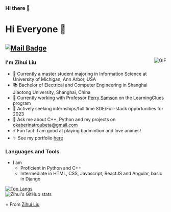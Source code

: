 ### Hi there 👋

<!--
**OkabeRintarouBeta/OkabeRintarouBeta** is a ✨ _special_ ✨ repository because its `README.md` (this file) appears on your GitHub profile.

Here are some ideas to get you started:

- 🔭 I’m currently working on ...
- 🌱 I’m currently learning ...
- 👯 I’m looking to collaborate on ...
- 🤔 I’m looking for help with ...
- 💬 Ask me about ...
- 📫 How to reach me: ...
- 😄 Pronouns: ...
- ⚡ Fun fact: ...
-->
# Hi Everyone 👋
[![Mail Badge](https://img.shields.io/badge/-okaberintaroubeta@gmail.com-c14438?style=flat-square&logo=Gmail&logoColor=white&link=mailto:okaberintaroubeta@gmail.com)](mailto:okaberintaroubete@gmail.com)
---
<img align="right" alt="GIF" src="https://raw.githubusercontent.com/haoruilee/haoruilee/master/pic/pusheencode.gif" />

### I'm Zihui Liu

- 🔭 Currently a master student majoring in Information Science at University of Michigan, Ann Arbor, USA
- 📚 Bachelor of Electrical and Computer Engineering in Shanghai Jiaotong University, Shanghai, China
- 🌱 Currently working with Professor [Perry Samson](https://clasp.engin.umich.edu/people/samson-perry) on the LearningClues program
- 💼 Actively seeking internships/full time SDE/Full-stack opportunities for 2023
- 💬 Ask me about C++, Python and my projects on okaberinatroubeta@gmail.com
- ⚡ Fun fact: I am good at playing badmintion and love animes!
- ✨ See my portfolio [here](https://okaberintaroubeta.github.io/)

### Languages and Tools
- I am
  - Proficient in Python and C++
  - Intermediate in HTML, CSS, Javascript, ReactJS and Angular, basic in Django

[![Top Langs](https://github-readme-stats.vercel.app/api/top-langs/?username=anuraghazra)](https://github.com/okaberintaroubeta/github-readme-stats)
<br>
![Zihui's GitHub stats](https://github-readme-stats.vercel.app/api?username=okaberintaroubeta&hide=contribs,prs)








⭐️ From [Zihui Liu](https://github.com/OkabeRintarouBeta)
